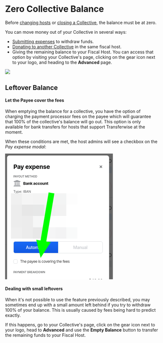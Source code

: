 # Zero Collective Balance

Before [changing hosts](../add-fiscal-host.md#changing-fiscal-host) or [closing a Collective](closing-a-collective.md), the balance must be at zero.

You can move money out of your Collective in several ways:

* [Submitting expenses](../../expenses-and-getting-paid/submitting-expenses/) to withdraw funds.
* [Donating to another Collective](../../financial-contributors/collective-to-collective.md) in the same fiscal host.
* Giving the remaining balance to your Fiscal Host. You can access that option by visiting your Collective's page, clicking on the gear icon next to your logo, and heading to the **Advanced** page.

![](../../.gitbook/assets/collectives\_empty-balance.png)

## Leftover Balance

#### Let the Payee cover the fees

When emptying the balance for a collective, you have the option of charging the payment processor fees on the payee which will guarantee that 100% of the collective's balance will go out. This option is only available for bank transfers for hosts that support Transferwise at the moment.

When these conditions are met, the host admins will see a checkbox on the _Pay expense modal_:

![](<../../.gitbook/assets/image (16) (3).png>)

#### Dealing with small leftovers

When it's not possible to use the feature previously described, you may sometimes end up with a small amount left behind if you try to withdraw 100% of your balance. This is usually caused by fees being hard to predict exactly.

If this happens, go to your Collective's page, click on the gear icon next to your logo, head to **Advanced** and use the **Empty Balance** button to transfer the remaining funds to your Fiscal Host.
